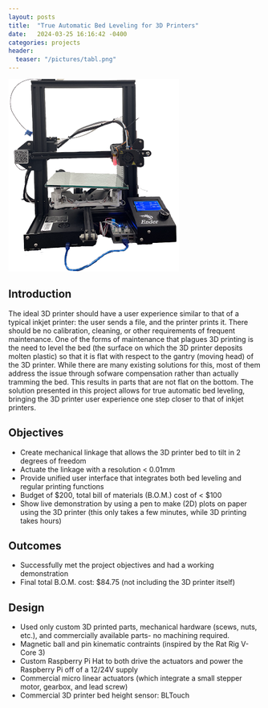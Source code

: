 ```yaml
---
layout: posts
title:  "True Automatic Bed Leveling for 3D Printers"
date:   2024-03-25 16:16:42 -0400
categories: projects
header: 
  teaser: "/pictures/tabl.png"
---
```

![TABL](/pictures/tabl.png)

## Introduction
The ideal 3D printer should have a user experience similar to that of a typical inkjet printer: the user sends a file, and the printer prints it. There should be no calibration, cleaning, or other requirements of frequent maintenance. One of the forms of maintenance that plagues 3D printing is the need to level the bed (the surface on which the 3D printer deposits molten plastic) so that it is flat with respect to the gantry (moving head) of the 3D printer. While there are many existing solutions for this, most of them address the issue through sofware compensation rather than actually tramming the bed. This results in parts that are not flat on the bottom. The solution presented in this project allows for true automatic bed leveling, bringing the 3D printer user experience one step closer to that of inkjet printers.

## Objectives
- Create mechanical linkage that allows the 3D printer bed to tilt in 2 degrees of freedom
- Actuate the linkage with a resolution < 0.01mm
- Provide unified user interface that integrates both bed leveling and regular printing functions
- Budget of $200, total bill of materials (B.O.M.) cost of < $100 
- Show live demonstration by using a pen to make (2D) plots on paper using the 3D printer (this only takes a few minutes, while 3D printing takes hours)

## Outcomes
- Successfully met the project objectives and had a working demonstration
- Final total B.O.M. cost: $84.75 (not including the 3D printer itself)

## Design
- Used only custom 3D printed parts, mechanical hardware (scews, nuts, etc.), and commercially available parts- no machining required.
- Magnetic ball and pin kinematic contraints (inspired by the Rat Rig V-Core 3)
- Custom Raspberry Pi Hat to both drive the actuators and power the Raspberry Pi off of a 12/24V supply
- Commercial micro linear actuators (which integrate a small stepper motor, gearbox, and lead screw)
- Commercial 3D printer bed height sensor: BLTouch
